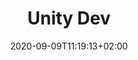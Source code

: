 ---
# Title to be displayed with a short description (max. 110 characters)
title: "Unity Dev"
date: 2020-09-09T11:19:13+02:00
expirydate: 2020-11-09
draft: false
sitemap_exclude: true
# Name of the company (with department if you want) (e.g. "Wikimedia Foundation, Technology")
place: "Waltz Binaire"
# Date when the job will start; leave out if starting is flexible; afterwards the listing will disappear (date format "2020-02-02" YYYY-MM-DD)
start: ""
# Direct link to the job offering (e.g. "https://boards.greenhouse.io/wikimedia/jobs/2083317?gh_src=fd611a951")
link: "https://www.creativeapplications.net/jobs-featured/unity-dev-at-waltz-binaire/"
---